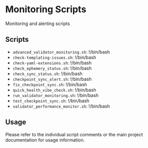 # Monitoring Scripts

Monitoring and alerting scripts

## Scripts

- `advanced_validator_monitoring.sh`: !/bin/bash
- `check-templating-issues.sh`: !/bin/bash
- `check-yaml-extensions.sh`: !/bin/bash
- `check_ephemery_status.sh`: !/bin/bash
- `check_sync_status.sh`: !/bin/bash
- `checkpoint_sync_alert.sh`: !/bin/bash
- `fix_checkpoint_sync.sh`: !/bin/bash
- `quick_health_vibe_check.sh`: !/bin/bash
- `run_validator_monitoring.sh`: !/bin/bash
- `test_checkpoint_sync.sh`: !/bin/bash
- `validator_performance_monitor.sh`: !/bin/bash

## Usage

Please refer to the individual script comments or the main project documentation for usage information.
